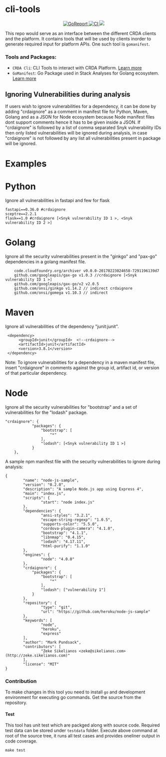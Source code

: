 # cli-tools

<p align="center">
    <a alt="GoReport" href="https://goreportcard.com/report/github.com/fabric8-analytics/cli-tools">
        <img alt="GoReport" src="https://goreportcard.com/badge/github.com/fabric8-analytics/cli-tools">
    </a>
    <a href="https://github.com/fabric8-analytics/cli-tools/actions?query=workflow%3ACI">
        <img alt="CI" src="https://github.com/fabric8-analytics/cli-tools/workflows/CI/badge.svg">
    </a>
      <a href="https://codecov.io/gh/fabric8-analytics/cli-tools">
        <img src="https://codecov.io/gh/fabric8-analytics/cli-tools/branch/main/graph/badge.svg?token=AN4JV0BPW1"/>
      </a>
</p>

This repo would serve as an interface between the different CRDA clients and the platform. It contains tools that will be used by clients inorder to generate required input for platform APIs. One such tool is `gomanifest`.
### Tools and Packages:

  * `CRDA Cli`:  CLI Tools to interact with CRDA Platform. [Learn more](docs/cli_README.md)
  * `GoManifest`: Go Package used in Stack Analyses for Golang ecosystem. [Learn more](docs/gomanifest.md)

## Ignoring Vulnerabilities during analysis

If users wish to ignore vulnerabilities for a dependency, it can be done by adding "crdaignore" as a comment in manifest file for Python, Maven, Golang and as a JSON for Node ecosystem because Node manifest files dont support comments hence it has to be given inside a JSON.
If "crdaignore" is followed by a list of comma separated Snyk vulnerability IDs then only listed vulnerabilities will be ignored during analysis, in case "crdaignore" is not followed by any list all vulnerabilities present in package will be ignored.

# Examples

# Python
Ignore all vulnerabilities in fastapi and few for flask

```
fastapi==0.36.0 #crdaignore
sceptre==2.2.1
flask==1.0 #crdaignore [<Snyk vulnerability ID 1 >, <Snyk vulnerability ID 2 >]
```
# Golang
Ignore all the security vulnerabilities present in the "ginkgo" and "pax-go" dependencies in a golang manifest file.
```
	code.cloudfoundry.org/archiver v0.0.0-20170223024658-7291196139d7
	github.com/googleapis/gax-go v1.0.3 //crdaignore [<Snyk vulnerability ID 1 >]
	github.com/googleapis/gax-go/v2 v2.0.5
	github.com/onsi/ginkgo v1.14.2 // indirect crdaignore 
	github.com/onsi/gomega v1.10.3 // indirect 

```
# Maven
Ignore all vulnerabilities of the dependency "junit:junit". 

```
 <dependency>
      <groupId>junit</groupId>  <!--crdaignore-->
      <artifactId>junit</artifactId>
      <version>3.8.1</version>
 </dependency>
```
Note: To ignore vulnerabilities for a dependency in a maven manifest file, insert "crdaignore" in comments against the group id, artifact id, or version of that particular dependency.

# Node
Ignore all the security vulnerabilities for "bootstrap" and a set of vulnerabilities for the "lodash" package.
```
"crdaignore": {
			"packages": {
				"bootstrap": [
					"*"
				],
				"lodash": [<Snyk vulnerability ID 1 >]
			}
	},
```
A sample npm manifest file with the security vulnerabilities to ignore during analysis:
```
{
		"name": "node-js-sample",
		"version": "0.2.0",
		"description": "A sample Node.js app using Express 4",
		"main": "index.js",
		"scripts": {
				"start": "node index.js"
		},
		"dependencies": {
				"ansi-styles": "3.2.1",
				"escape-string-regexp": "1.0.5",
				"supports-color": "5.5.0",
				"cordova-plugin-camera": "4.1.0",
				"bootstrap": "4.1.1",
				"libnmap": "0.4.15",
				"lodash": "4.17.11",
				"html-purify": "1.1.0"
		},
		"engines": {
				"node": "4.0.0"
		},
		"crdaignore": {
			"packages": {
				"bootstrap": [
					"*"
				],
				"lodash": ["vulnerability 1"]
			}
		},
		"repository": {
				"type": "git",
				"url": "https://github.com/heroku/node-js-sample"
		},
		"keywords": [
				"node",
				"heroku",
				"express"
		],
		"author": "Mark Pundsack",
		"contributors": [
				"Zeke Sikelianos <zeke@sikelianos.com> (http://zeke.sikelianos.com)"
		],
		"license": "MIT"
}
```

### Contribution
To make changes in this tool you need to install `go` and development environment for executing go commands. Get the source from the repository.

#### Test
This tool has unit test which are packged along with source code. Required test data can be stored under `testdata` folder. 
Execute above command at root of the source tree, it runs all test cases and provides oneliner output in code coverage.

`make test`
